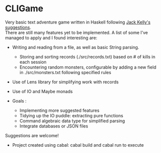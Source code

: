 # CLIGame

Very basic text adventure game written in Haskell following [Jack Kelly's suggestions](http://jackkelly.name/blog/archives/2022/05/28/text-mode_games_as_first_haskell_projects/index.html).  
There are still many features yet to be implemented. A list of some I've managed to apply and I found interesting are: 

* Writing and reading from a file, as well as basic String parsing.
  +  Storing and sorting records (./src/records.txt) based on # of kills in each session
  +  Encountering random monsters, configurable by adding a new field in ./src/monsters.txt following specified rules
* Use of Lens library for simplifying work with records
* Use of IO and Maybe monads

* Goals :
  + Implementing more suggested features
  + Tidying up the IO puddle: extracting pure functions
  + Command algebraic data type for simplified parsing
  + Integrate databases or JSON files

Suggestions are welcome!

* Project created using cabal: cabal build and cabal run to execute
